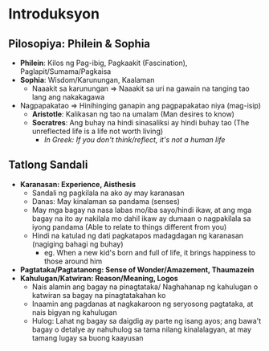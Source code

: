 # Introduksyon

## Pilosopiya: Philein & Sophia
* **Philein**: Kilos ng Pag-ibig, Pagkaakit (Fascination), Paglapit/Sumama/Pagkaisa
* **Sophia**: Wisdom/Karunungan, Kaalaman
  * Naaakit sa karunungan => Naaakit sa uri na gawain na tanging tao lang ang nakakagawa
* Nagpapakatao => Hinihinging ganapin ang pagpapakatao niya (mag-isip)
  * **Aristotle**: Kalikasan ng tao na umalam (Man desires to know)
  * **Socratres**: Ang buhay na hindi sinasaliksi ay hindi buhay tao (The unreflected life is a life not worth living)
    * *In Greek: If you don't think/reflect, it's not a human life*

## Tatlong Sandali
* **Karanasan: Experience, Aisthesis**
  * Sandali ng pagkilala na ako ay may karanasan
  * Danas: May kinalaman sa pandama (senses)
  * May mga bagay na nasa labas mo/iba sayo/hindi ikaw, at ang mga bagay na ito ay nakilala mo dahil ikaw ay dumaan o nagpakilala sa iyong pandama (Able to relate to things different from you)
  * Hindi na katulad ng dati pagkatapos madagdagan ng karanasan (nagiging bahagi ng buhay)
    * eg. When a new kid's born and full of life, it brings happiness to those around him
* **Pagtataka/Pagtatanong: Sense of Wonder/Amazement, Thaumazein**
* **Kahulugan/Katwiran: Reason/Meaning, Logos**
  * Nais alamin ang bagay na pinagtataka/ Naghahanap ng kahulugan o katwiran sa bagay na pinagtatakahan ko
  * Inaamin ang pagdanas at nagkakaroon ng seryosong pagtataka, at nais bigyan ng kahulugan
  * Hulog: Lahat ng bagay sa daigdig ay parte ng isang ayos; ang bawa't bagay o detalye ay nahuhulog sa tama nilang kinalalagyan, at may tamang lugay sa buong kaayusan

